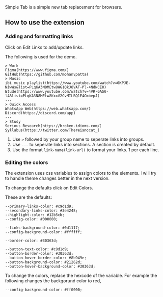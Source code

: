 Simple Tab is a simple new tab replacement for browsers.

## How to use the extension

### Adding and formatting links

Click on Edit Links to add/update links.

The following is used for the demo.

```
> Work
Figma(https://www.figma.com/)
GitHub(https://github.com/mohanvpatta)
> Music
ibi music playlist(https://www.youtube.com/watch?v=0KPJE-NiwWs&list=PLqKA3N8MEtw8WG1QkJ8VAT-Pl-4NdNCEO)
Etude(https://www.youtube.com/watch?v=4VR-6AS0-l4&list=PLqKA3N8MEtw8KxxV2CvMILBQ1E4CmbepJ)
---
> Quick Access
WhatsApp Web(https://web.whatsapp.com/)
Discord(https://discord.com/app)
---
> Study
Serious Research(https://broken-idioms.com/)
Syllabus(https://twitter.com/Thereisnocat_)
```

1. Use `>` followed by your group name to seperate links into groups.
2. Use `---` to seperate links into sections. A section is created by default.
3. Use the format `link-name(link-url)` to format your links. 1 per each line.

### Editing the colors

The extension uses css variables to assign colors to the elements. I will try to handle theme changes better in the next version.

To change the defaults click on Edit Colors.

These are the defaults:

```
--primary-links-color: #c9d1d9;
--secondary-links-color: #3e4248;
--highlight-color: #12b5cb;
--config-color: #000000;

--links-background-color: #0d1117;
--config-background-color: #ffffff;

--border-color: #30363d;

--button-text-color: #c9d1d9;
--button-border-color: #30363d;
--button-hover-border-color: #8b949e;
--button-background-color: #21262d;
--button-hover-background-color: #30363d;
```

To change the colors, replace the hexcode of the variable. For example the following changes the backgorund color to red,

```
--config-background-color: #ff0000;
```
